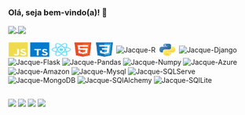 ### Olá, seja bem-vindo(a)! 👋

<a href="https://github.com/Jacqueline-dev/github-readme-stats">
  <img height=200 align="center" src="https://github-readme-stats.vercel.app/api?username=Jacqueline-dev&show_icons=true&theme=jolly" />
</a>
<a href="https://github.com/Jacqueline-dev/convoychat">
  <img height=200 align="center" src="https://github-readme-stats.vercel.app/api/top-langs?username=Jacqueline-dev&layout=compact&langs_count=8&card_width=320&show_icons=true&theme=jolly" />
</a>

<div style="display: inline_block"><br>
  <img align="center" alt="Jacque-Js" height="30" width="40" src="https://raw.githubusercontent.com/devicons/devicon/master/icons/javascript/javascript-plain.svg">
    <img align="center" alt="Jacque-Ts" height="30" width="40" src="https://raw.githubusercontent.com/devicons/devicon/master/icons/typescript/typescript-plain.svg">
    <img align="center" alt="Jacque-React" height="30" width="40" src="https://raw.githubusercontent.com/devicons/devicon/master/icons/react/react-original.svg">
    <img align="center" alt="Jacque-HTML" height="30" width="40" src="https://raw.githubusercontent.com/devicons/devicon/master/icons/html5/html5-original.svg">
    <img align="center" alt="Jacque-CSS" height="30" width="40" src="https://raw.githubusercontent.com/devicons/devicon/master/icons/css3/css3-original.svg">
  <img align="center" alt="Jacque-R" height="30" width="40" src="https://cdn.jsdelivr.net/gh/devicons/devicon/icons/r/r-original.svg" >
  <img align="center" alt="Jacque-Python" height="30" width="40" src="https://raw.githubusercontent.com/devicons/devicon/master/icons/python/python-original.svg">
   <img align="center" alt="Jacque-Django" height="30" width="40"  <img src="https://cdn.jsdelivr.net/gh/devicons/devicon/icons/django/django-plain.svg" >
   <img align="center" alt="Jacque-Flask" height="30" width="40"  <img src="https://cdn.jsdelivr.net/gh/devicons/devicon/icons/flask/flask-original.svg" >
    <img align="center" alt="Jacque-Pandas" height="30" width="40"  <img src="https://cdn.jsdelivr.net/gh/devicons/devicon/icons/pandas/pandas-original.svg" >
  <img align="center" alt="Jacque-Numpy" height="30" width="40" <img src="https://cdn.jsdelivr.net/gh/devicons/devicon/icons/numpy/numpy-original.svg" >
    <img align="center" alt="Jacque-Azure" height="30" width="40"  <img src="https://cdn.jsdelivr.net/gh/devicons/devicon/icons/azure/azure-original.svg">
    <img align="center" alt="Jacque-Amazon" height="30" width="40"  <img src="https://cdn.jsdelivr.net/gh/devicons/devicon/icons/amazonwebservices/amazonwebservices-original.svg">
    <img align="center" alt="Jacque-Mysql" height="30" width="40"  <img src="https://cdn.jsdelivr.net/gh/devicons/devicon/icons/mysql/mysql-original.svg" >
<img align="center" alt="Jacque-SQLServe" height="30" width="40"  src="https://cdn.jsdelivr.net/gh/devicons/devicon/icons/microsoftsqlserver/microsoftsqlserver-plain.svg" >
    <img align="center" alt="Jacque-MongoDB" height="30" width="40" src="https://cdn.jsdelivr.net/gh/devicons/devicon/icons/mongodb/mongodb-original.svg" >
      <img align="center" alt="Jacque-SQlAlchemy" height="30" width="40" src="https://cdn.jsdelivr.net/gh/devicons/devicon/icons/sqlalchemy/sqlalchemy-original.svg" >
       <img align="center" alt="Jacque-SQlLite" height="30" width="40" <img src="https://cdn.jsdelivr.net/gh/devicons/devicon/icons/sqlite/sqlite-original.svg" >
          
</div>
  
  ##
 
<div> 
 <a href="https://www.linkedin.com/in/jacqueline-ferreira-a152761a5/" target="_blank"><img src="https://img.shields.io/badge/-LinkedIn-%230077B5?style=for-the-badge&logo=linkedin&logoColor=white" target="_blank"></a>
 <a href="https://discord.gg/jacquecode" target="_blank"><img src="https://img.shields.io/badge/Discord-7289DA?style=for-the-badge&logo=discord&logoColor=white" target="_blank"></a> 
  <a href = "mailto:codejacque@gmail.com"><img src="https://img.shields.io/badge/-Gmail-%23333?style=for-the-badge&logo=gmail&logoColor=white" target="_blank"></a>
  <a href="https://instagram.com/jacquecode" target="_blank"><img src="https://img.shields.io/badge/-Instagram-%23E4405F?style=for-the-badge&logo=instagram&logoColor=white" target="_blank"></a>
  

</div>

